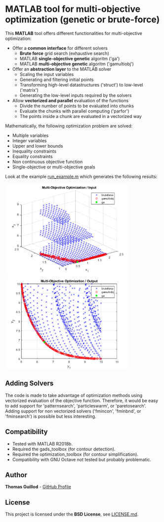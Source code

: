 # MATLAB tool for multi-objective optimization (genetic or brute-force)

This **MATLAB** tool offers different functionalities for multi-objective optimization:
* Offer a **common interface** for different solvers
    * **Brute force** grid search (exhaustive search)
    * MATLAB **single-objective genetic** algoritm ('ga')
    * MATLAB **multi-objective genetic** algoritm ('gamultiobj')
* Offer an **abstraction layer** to the MATLAB solver
    * Scaling the input variables
    * Generating and filtering initial points
    * Transforming high-level datastructures ('struct') to low-level ('matrix')
    * Generating the low-level inputs required by the solvers
* Allow **vectorized and parallel** evaluation of the functions
    * Divide the number of points to be evaluated into chunks
    * Evaluate the chunks with parallel computing ('parfor')
    * The points inside a chunk are evaluated in a vectorized way

Mathematically, the following optimization problem are solved:
* Multiple variables
* Integer variables
* Upper and lower bounds
* Inequality constraints
* Equality constraints
* Non continuous objective function
* Single-objective or multi-objective goals

Look at the example [run_example.m](run_example.m) which generates the following results:

<p float="middle">
    <img src="readme_img/input.png" width="400">
    <img src="readme_img/output.png" width="400">
</p>

## Adding Solvers

The code is made to take advantage of optimization methods using vectorized evaluation of the objective function.
Therefore, it would be easy to add support for 'patternsearch', 'particleswarm', or 'paretosearch'.
Adding support for non vectorized solvers ('fmincon', 'fminbnd', or 'fminsearch') is possible but less interesting.

## Compatibility

* Tested with MATLAB R2018b.
* Required the gads_toolbox (for contour detection).
* Required the optimization_toolbox (for contour simplification).
* Compatibility with GNU Octave not tested but probably problematic.

## Author

**Thomas Guillod** - [GitHub Profile](https://github.com/otvam)

## License

This project is licensed under the **BSD License**, see [LICENSE.md](LICENSE.md).
